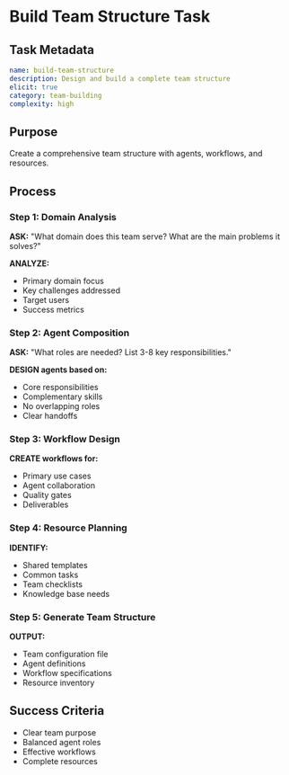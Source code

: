 # Build Team Structure Task

## Task Metadata
```yaml
name: build-team-structure
description: Design and build a complete team structure
elicit: true
category: team-building
complexity: high
```

## Purpose
Create a comprehensive team structure with agents, workflows, and resources.

## Process

### Step 1: Domain Analysis
**ASK:** "What domain does this team serve? What are the main problems it solves?"

**ANALYZE:**
- Primary domain focus
- Key challenges addressed
- Target users
- Success metrics

### Step 2: Agent Composition
**ASK:** "What roles are needed? List 3-8 key responsibilities."

**DESIGN agents based on:**
- Core responsibilities
- Complementary skills
- No overlapping roles
- Clear handoffs

### Step 3: Workflow Design
**CREATE workflows for:**
- Primary use cases
- Agent collaboration
- Quality gates
- Deliverables

### Step 4: Resource Planning
**IDENTIFY:**
- Shared templates
- Common tasks
- Team checklists
- Knowledge base needs

### Step 5: Generate Team Structure
**OUTPUT:**
- Team configuration file
- Agent definitions
- Workflow specifications
- Resource inventory

## Success Criteria
- Clear team purpose
- Balanced agent roles
- Effective workflows
- Complete resources